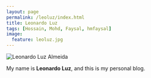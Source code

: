 ```yaml
---
layout: page
permalink: /leoluz/index.html
title: Leonardo Luz
tags: [Hossain, Mohd, Faysal, hmfaysal]
image:
  feature: leoluz.jpg
---
```



  <img src="{{ site.url }}/images/leoluz.jpg" alt="Leonardo Luz Almeida">

My name is **Leonardo Luz**, and this is my personal blog.  
